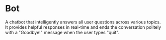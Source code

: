 # Bot
A chatbot that intelligently answers all user questions across various topics. It provides helpful responses in real-time and ends the conversation politely with a "Goodbye!" message when the user types "quit". 
